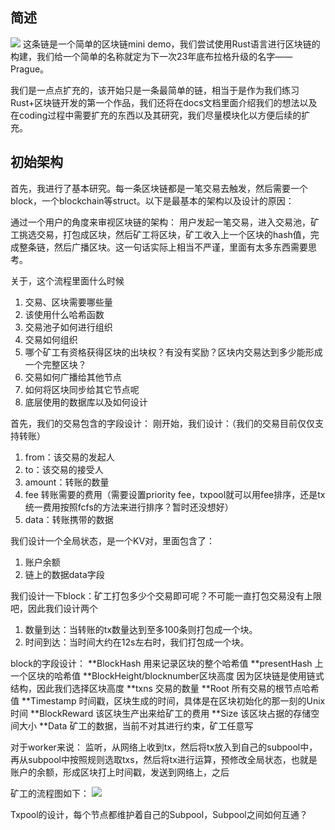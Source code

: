 ## 简述
<image src = "./docs/images/LOGO.png"></image>
这条链是一个简单的区块链mini demo，我们尝试使用Rust语言进行区块链的构建，我们给一个简单的名称就定为下一次23年底布拉格升级的名字——Prague。

我们是一点点扩充的，该开始只是一条最简单的链，相当于是作为我们练习Rust+区块链开发的第一个作品，我们还将在docs文档里面介绍我们的想法以及在coding过程中需要扩充的东西以及其研究，我们尽量模块化以方便后续的扩充。
## 初始架构
首先，我进行了基本研究。每一条区块链都是一笔交易去触发，然后需要一个block，一个blockchain等struct。以下是最基本的架构以及设计的原因：

通过一个用户的角度来审视区块链的架构：
用户发起一笔交易，进入交易池，矿工挑选交易，打包成区块，然后矿工将区块，矿工收入上一个区块的hash值，完成整条链，然后广播区块。这一句话实际上相当不严谨，里面有太多东西需要思考。

关于，这个流程里面什么时候
1. 交易、区块需要哪些量
2. 该使用什么哈希函数
3. 交易池子如何进行组织
4. 交易如何组织
5. 哪个矿工有资格获得区块的出块权？有没有奖励？区块内交易达到多少能形成一个完整区块？
6. 交易如何广播给其他节点
7. 如何将区块同步给其它节点呢
8. 底层使用的数据库以及如何设计


首先，我们的交易包含的字段设计：
刚开始，我们设计：（我们的交易目前仅仅支持转账）
1. from：该交易的发起人
2. to：该交易的接受人
3. amount：转账的数量
4. fee 转账需要的费用（需要设置priority fee，txpool就可以用fee排序，还是tx统一费用按照fcfs的方法来进行排序？暂时还没想好）
5. data：转账携带的数据


我们设计一个全局状态，是一个KV对，里面包含了：
1. 账户余额
2. 链上的数据data字段

我们设计一下block：矿工打包多少个交易即可呢？不可能一直打包交易没有上限吧，因此我们设计两个
1. 数量到达：当转账的tx数量达到至多100条则打包成一个块。
2. 时间到达：当时间大约在12s左右时，我们打包成一个块。

block的字段设计：
**BlockHash 用来记录区块的整个哈希值
**presentHash 上一个区块的哈希值
**BlockHeight/blocknumber区块高度 因为区块链是使用链式结构，因此我们选择区块高度
**txns 交易的数量
**Root 所有交易的根节点哈希值
**Timestamp 时间戳，区块生成的时间，具体是在区块初始化的那一刻的Unix时间
**BlockReward 该区块生产出来给矿工的费用
**Size 该区块占据的存储空间大小
**Data 矿工的数据，当前不对其进行约束，矿工任意写

对于worker来说：
监听，从网络上收到tx，然后将tx放入到自己的subpool中，再从subpool中按照规则选取txs，然后将tx进行运算，预修改全局状态，也就是账户的余额，形成区块打上时间戳，发送到网络上，之后

矿工的流程图如下：
<image src = "./docs/images/tx.png"></image>

Txpool的设计，每个节点都维护着自己的Subpool，Subpool之间如何互通？


